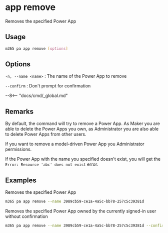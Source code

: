 # app remove

Removes the specified Power App

## Usage

```sh
m365 pa app remove [options]
```

## Options

`-n, --name <name>`
: The name of the Power App to remove

`--confirm`
: Don't prompt for confirmation

--8<-- "docs/cmd/_global.md"

## Remarks

By default, the command will try to remove a Power App. As Maker you are able to delete the Power Apps you own, as Administrator you are also able to delete Power Apps from other users.

If you want to remove a model-driven Power App you Administrator permissions.

If the Power App with the name you specified doesn't exist, you will get the `Error: Resource 'abc' does not exist` error.

## Examples

Removes the specified Power App

```sh
m365 pa app remove --name 3989cb59-ce1a-4a5c-bb78-257c5c39381d
```

Removes the specified Power App owned by the currently signed-in user without confirmation

```sh
m365 pa app remove --name 3989cb59-ce1a-4a5c-bb78-257c5c39381d --confirm
```